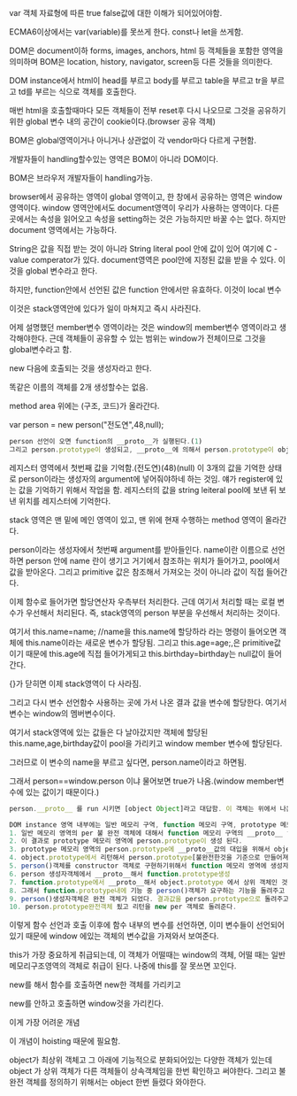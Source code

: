 var 객체 자료형에 따른 true false값에 대한 이해가 되어있어야함.

ECMA6이상에서는 var(variable)를 못쓰게 한다. const나 let을 쓰게함.

DOM은 document이하 forms, images, anchors, html 등 객체들을 포함한 영역을 의미하며 BOM은 location, history, navigator, screen등 다른 것들을 의미한다.

DOM instance에서 html이 head를 부르고 body를 부르고 table을 부르고 tr을 부르고 td를 부르는 식으로 객체를 호출한다.

매번 html을 호출할때마다 모든 객체들이 전부 reset후 다시 나오므로 그것을 공유하기 위한 global 변수 내의 공간이 cookie이다.(browser 공유 객체)

BOM은 global영역이거나 아니거나 상관없이 각 vendor마다 다르게 구현함.

개발자들이 handling할수있는 영역은 BOM이 아니라 DOM이다.

BOM은 브라우저 개발자들이 handling가능.

browser에서 공유하는 영역이 global 영역이고, 한 창에서 공유하는 영역은 window 영역이다. window 영역안에서도 document영역이 우리가 사용하는 영역이다. 다른 곳에서는 속성을 읽어오고 속성을 setting하는 것은 가능하지만 바꿀 수는 없다. 하지만 document 영역에서는 가능하다.

String은 값을 직접 받는 것이 아니라 String literal pool 안에 값이 있어 여기에 C -value comperator가 있다. document영역은 pool안에 지정된 값을 받을 수 있다. 이것을 global 변수라고 한다.

하지만, function안에서 선언된 값은 function 안에서만 유효하다. 이것이 local 변수

이것은 stack영역안에 있다가 일이 마쳐지고 즉시 사라진다.

어제 설명했던 member변수 영역이라는 것은 window의 member변수 영역이라고 생각해야한다. 근데 객체들이 공유할 수 있는 범위는 window가 전체이므로 그것을 global변수라고 함.

new 다음에 호출되는 것을 생성자라고 한다.

똑같은 이름의 객체를 2개 생성할수는 없음.

method area 위에는 (구조, 코드)가 올라간다.

var person = new person("전도연",48,null);

```js
person 선언이 오면 function의 __proto__가 실행된다.(1)
그리고 person.prototype이 생성되고, __proto__에 의해서 person.prototype이 object prototype이 된다. 그리고 person.prototype에서 person 생성자객체가 생성된다. 그리고 person 생성자 객체는 function.prototype 객체를 생성한다. function prototype이 object으로 보내고, 다시 리턴을 받은 뒤 function.prototype이 person 생성자 객체에게 리턴을 보낸다.
```

레지스터 영역에서 첫번째 값을 기억함.(전도연)(48)(null) 이 3개의 값을 기억한 상태로 person이라는 생성자의 argument에 넣어줘야하네 하는 것임. 얘가 register에 있는 값을 기억하기 위해서 작업을 함. 레지스터의 값을 string leiteral pool에 보낸 뒤 보낸 위치를 레지스터에 기억한다.

stack 영역은 맨 밑에 메인 영역이 있고, 맨 위에 현재 수행하는 method 영역이 올라간다.

person이라는 생성자에서 첫번째 argument를 받아들인다. name이란 이름으로 선언하면 person 안에 name 란이 생기고 거기에서 참조하는 위치가 들어가고, pool에서 값을 받아온다. 그리고 primitive 값은 참조해서 가져오는 것이 아니라 값이 직접 들어간다.

이제 함수로 들어가면 할당연산자 우측부터 처리한다. 근데 여기서 처리할 때는 로컬 변수가 우선해서 처리된다. 즉, stack영역의 person 부분을 우선해서 처리하는 것이다.

여기서 this.name=name; //name을 this.name에 할당하라 라는 명령이 들어오면 객체에 this.name이라는 새로운 변수가 할당됨. 그리고 this.age=age;,은 primitive값이기 때문에 this.age에 직접 들어가게되고 this.birthday=birthday는 null값이 들어간다.

{}가 닫히면 이제 stack영역이 다 사라짐.

그리고 다시 변수 선언함수 사용하는 곳에 가서 나온 결과 값을 변수에 할당한다. 여기서 변수는 window의 멤버변수이다.

여기서 stack영역에 있는 값들은 다 날아갔지만 객체에 할당된 this.name,age,birthday값이 pool을 가리키고 window member 변수에 할당된다.

그러므로 이 변수의 name을 부르고 싶다면, person.name이라고 하면됨.

그래서 person==window.person 이냐 물어보면 true가 나옴.(window member변수에 있는 값이기 때문이다.)

```js
person.__proto__ 를 run 시키면 [object Object]라고 대답함. 이 객체는 위에서 나온 function __proto__를 수행해서 나온 person.prototype이다.

DOM instance 영역 내부에는 일반 메모리 구역, function 메모리 구역, prototype 메모리 구역 3가지로 나뉜다. 
1. 일반 메모리 영역의 per 불 완전 객체에 대해서 function 메모리 구역의 __proto__ function이 실행된다.
2. 이 결과로 prototype 메모리 영역에 person.prototype이 생성 된다.
3. prototype 메모리 영역의 person.prototype에 __proto__값의 대입을 위해서 object.prototype이 생성된다.
4. object.prototype에서 리턴해서 person.prototype[불완전한것을 기준으로 만들어져있기 때문에 이것도 불완전함]으로 간다.
5. person()객체를 constructor 객체로 구현하기위해서 function 메모리 영역에 생성자 객체가 생성된다.
6. person 생성자객체에서 __proto__해서 function.prototype생성
7. function.prototype에서 __proto__해서 object.prototype 에서 상위 객체인 것을 확인하고 온다.
8. 그래서 function.prototype내에 기능 중 person()객체가 요구하는 기능을 돌려주고
9. person()생성자객체은 완전 객체가 되었다. 결과값을 person.prototype으로 돌려주고
10. person.prototype완전객체 됬고 리턴을 new per 객체로 돌려준다.

```

이렇게 함수 선언과 호출 이후에 함수 내부의 변수를 선언하면, 이미 변수들이 선언되어있기 때문에 window 에있는 객체의 변수값을 가져와서 보여준다.

this가 가장 중요하게 취급되는데, 이 객체가 어떨때는 window의 객체, 어떨 때는 일반메모리구조영역의 객체로 취급이 된다. 나중에 this를 잘 못쓰면 꼬인다.

new를 해서 함수를 호출하면 new한 객체를 가리키고

new를 안하고 호출하면 window것을 가리킨다.

이게 가장 어려운 개념

이 개념이 hoisting 때문에 필요함.

object가 최상위 객체고 그 아래에 기능적으로 분화되어있는 다양한 객체가 있는데 object 가 상위 객체가 다른 객체들이 상속객체임을 한번 확인하고 써야한다. 그리고 불완전 객체를 정의하기 위해서는 object 한번 들렸다 와야한다.